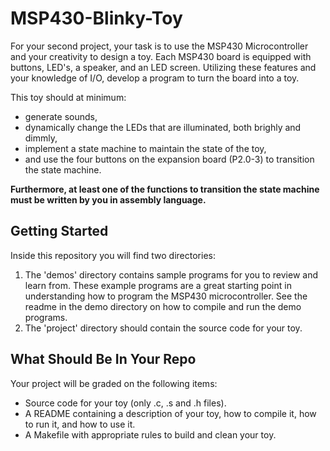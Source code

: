 # MSP430-Blinky-Toy
For your second project, your task is to use the MSP430 Microcontroller and your creativity to design a toy. Each MSP430 board is equipped with buttons, LED's, a speaker, and an LED screen. Utilizing these features and your knowledge of I/O, develop a program to turn the board into a toy.

This toy should at minimum:

* generate sounds,
* dynamically change the LEDs that are illuminated, both brighly and dimmly,
* implement a state machine to maintain the state of the toy,
* and use the four buttons on the expansion board (P2.0-3) to transition the state machine.

**Furthermore, at least one of the functions to transition the state machine must be written by you in assembly language.**

## Getting Started 

Inside this repository you will find two directories:
1. The 'demos' directory contains sample programs for you to review and learn from. These example programs are a great starting point in understanding how to program the MSP430 microcontroller. See the readme in the demo directory on how to compile and run the demo programs.
2. The 'project' directory should contain the source code for your toy.

## What Should Be In Your Repo

Your project will be graded on the following items:
* Source code for your toy (only .c, .s and .h files).
* A README containing a description of your toy, how to compile it, how to run it, and how to use it.
* A Makefile with appropriate rules to build and clean your toy.
